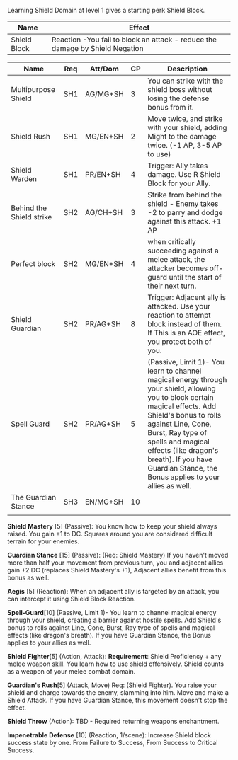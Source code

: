 Learning Shield Domain at level 1 gives a starting perk Shield Block.

| **Name**     | **Effect**                                                                   |
| ------------ | ---------------------------------------------------------------------------- |
| Shield Block | Reaction -You fail to block an attack - reduce the damage by Shield Negation |

| **Name**                 | **Req** | Att/Dom  | **CP** | **Description**                                                                                                                                                                                                                                                                                                          |
| ------------------------ | ------- | -------- | ------ | ------------------------------------------------------------------------------------------------------------------------------------------------------------------------------------------------------------------------------------------------------------------------------------------------------------------------ |
| Multipurpose Shield      | SH1     | AG/MG+SH | 3      | You can strike with the shield boss without losing the defense bonus from it.                                                                                                                                                                                                                                            |
| Shield Rush              | SH1     | MG/EN+SH | 2      | Move twice, and strike with your shield, adding Might to the damage twice. (-1 AP, 3-5 AP to use)                                                                                                                                                                                                                        |
| Shield Warden            | SH1     | PR/EN+SH | 4      | Trigger: Ally takes damage. Use R Shield Block for your Ally.                                                                                                                                                                                                                                                            |
| Behind the Shield strike | SH2     | AG/CH+SH | 3      | Strike from behind the shield - Enemy takes -2 to parry and dodge against this attack. +1 AP                                                                                                                                                                                                                             |
| Perfect block            | SH2     | MG/EN+SH | 4      | when critically succeeding against a melee attack, the attacker becomes off-guard until the start of their next turn.                                                                                                                                                                                                    |
| Shield Guardian          | SH2     | PR/AG+SH | 8      | Trigger: Adjacent ally is attacked. Use your reaction to attempt block instead of them. If This is an AOE effect, you protect both of you.                                                                                                                                                                               |
| Spell Guard              | SH2     | PR/AG+SH | 5      | (Passive, Limit 1)- You learn to channel magical energy through your shield, allowing you to block certain magical effects. Add Shield's bonus to rolls against Line, Cone, Burst, Ray type of spells and magical effects (like dragon's breath). If you have Guardian Stance, the Bonus applies to your allies as well. |
| The Guardian Stance      | SH3     | EN/MG+SH | 10     |                                                                                                                                                                                                                                                                                                                          |
|                          |         |          |        |                                                                                                                                                                                                                                                                                                                          |




**Shield Mastery** [5] (Passive): You know how to keep your shield always raised. You gain +1 to DC. Squares around you are considered difficult terrain for your enemies.

**Guardian Stance** [15] (Passive): (Req: Shield Mastery) If you haven't moved more than half your movement from previous turn, you and adjacent allies gain +2 DC (replaces Shield Mastery's +1), Adjacent allies benefit from this bonus as well.

**Aegis** [5] (Reaction): When an adjacent ally is targeted by an attack, you can intercept it using Shield Block Reaction.

**Spell-Guard**[10] (Passive, Limit 1)- You learn to channel magical energy through your shield, creating a barrier against hostile spells. Add Shield's bonus to rolls against Line, Cone, Burst, Ray type of spells and magical effects (like dragon's breath). If you have Guardian Stance, the Bonus applies to your allies as well.

**Shield Fighter**[5] (Action, Attack): **Requirement**: Shield Proficiency + any melee weapon skill. You learn how to use shield offensively. Shield counts as a weapon of your melee combat domain.

**Guardian's Rush**[5] (Attack, Move) Req: (Shield Fighter). You raise your shield and charge towards the enemy, slamming into him.
Move and make a Shield Attack. If you have Guardian Stance, this movement doesn't stop the effect. 

**Shield Throw** (Action): TBD - Required returning weapons enchantment.

**Impenetrable Defense** [10] (Reaction, 1/scene): Increase Shield block success state by one. From Failure to Success, From Success to Critical Success.